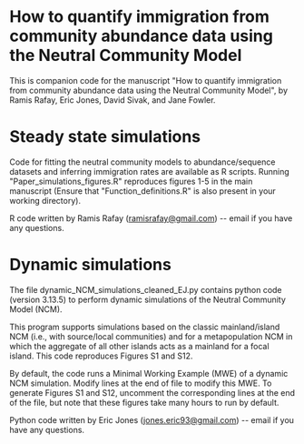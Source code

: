 # How to quantify immigration from community abundance data using the Neutral Community Model 
This is companion code for the manuscript "How to quantify immigration from community abundance data using the Neutral Community Model", by Ramis Rafay, Eric Jones, David Sivak, and Jane Fowler.

# Steady state simulations 
Code for fitting the neutral community models to abundance/sequence datasets and inferring immigration rates are available as R scripts. Running "Paper_simulations_figures.R" reproduces figures 1-5 in the main manuscript (Ensure that "Function_definitions.R" is also present in your working directory). 

R code written by Ramis Rafay (ramisrafay@gmail.com) -- email if you have
any questions.

# Dynamic simulations 
The file dynamic_NCM_simulations_cleaned_EJ.py contains python code (version 3.13.5) to perform dynamic simulations of the Neutral Community Model (NCM).

This program supports simulations based on the classic mainland/island NCM (i.e., with source/local communities) and for a metapopulation NCM in which the aggregate of all other islands acts as a mainland for a focal island.  This code reproduces Figures S1 and S12.

By default, the code runs a Minimal Working Example (MWE) of a dynamic NCM simulation. Modify lines at the end of file to modify this MWE. To generate Figures S1 and S12, uncomment the corresponding lines at the end of the file, but note that these figures take many hours to run by default. 

Python code written by Eric Jones (jones.eric93@gmail.com) -- email if you have
any questions.
